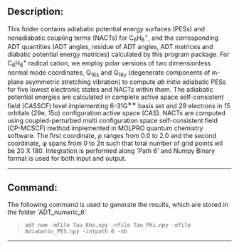 

## Description:


This folder contains adiabatic potential energy surfaces (PESs) and nonadiabatic coupling terms (NACTs) for 
C<sub>6</sub>H<sub>6</sub><sup>+</sup>, and the corresponding ADT quantities (ADT angles, residue of ADT angles, ADT matrices and diabatic 
potential energy matrices) calculated by this program package. For C<sub>6</sub>H<sub>6</sub><sup>+</sup> radical cation, we 
employ polar versions of two dimensionless normal mode coordinates, Q<sub>16x</sub> and Q<sub>16y</sub> (degenerate components of in-plane 
asymmetric stretching vibration) to compute *ab initio* adiabatic PESs for five lowest electronic states and NACTs within them. The adiabatic
potential energies are calculated in complete active space self-consistent field (CASSCF) level implementing 6-31G<sup>∗∗</sup> basis set 
and 29 electrons in 15 orbitals (29e, 15o) configuration active space (CAS). NACTs are computed using coupled-perturbed multi configuration 
space self-consistent field (CP-MCSCF) method implemented in MOLPRO quantum chemistry software. The first coordinate, &rho; ranges from 0.0 
to 2.0 and the second coordinate, &phi; spans from 0 to 2&pi; such that total number of grid points wil be 20 X 180. Integration
is performed along 'Path 6' and Numpy Binary format is used for both input and output. 

---
## Command:

The following command is used to generate the results, which are stored in the folder 'ADT_numeric_6'


>`adt num -mfile Tau_Rho.npy -nfile Tau_Phi.npy -efile Adiabatic_PES.npy -intpath 6 -nb`

---
